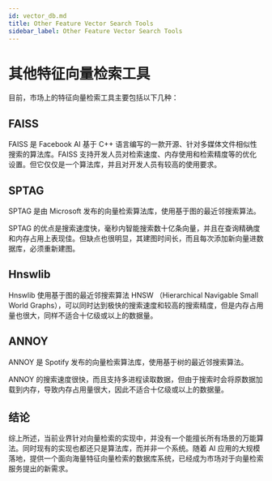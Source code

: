 ```yaml
---
id: vector_db.md
title: Other Feature Vector Search Tools
sidebar_label: Other Feature Vector Search Tools
---
```


# 其他特征向量检索工具

目前，市场上的特征向量检索工具主要包括以下几种：

## FAISS

FAISS 是 Facebook AI 基于 C++ 语言编写的一款开源、针对多媒体文件相似性搜索的算法库。FAISS 支持开发人员对检索速度、内存使用和检索精度等的优化设置。但它仅仅是一个算法库，并且对开发人员有较高的使用要求。

## SPTAG

SPTAG 是由 Microsoft 发布的向量检索算法库，使用基于图的最近邻搜索算法。

SPTAG 的优点是搜索速度快，毫秒内智能搜索数十亿条向量，并且在查询精确度和内存占用上表现佳。但缺点也很明显，其建图时间长，而且每次添加新向量进数据库，必须重新建图。

## Hnswlib

Hnswlib 使用基于图的最近邻搜索算法 HNSW （Hierarchical Navigable Small World Graphs），可以同时达到极快的搜索速度和较高的搜索精度，但是内存占用量也很大，同样不适合十亿级或以上的数据量。

## ANNOY

ANNOY 是 Spotify 发布的向量检索算法库，使用基于树的最近邻搜索算法。

ANNOY 的搜索速度很快，而且支持多进程读取数据，但由于搜索时会将原数据加载到内存，导致内存占用量很大，因此不适合十亿级或以上的数据量。

## 结论

综上所述，当前业界针对向量检索的实现中，并没有一个能擅长所有场景的万能算法。同时现有的实现也都还只是算法库，而并非一个系统。随着 AI 应用的大规模落地，提供一个面向海量特征向量检索的数据库系统，已经成为市场对于向量检索服务提出的新需求。